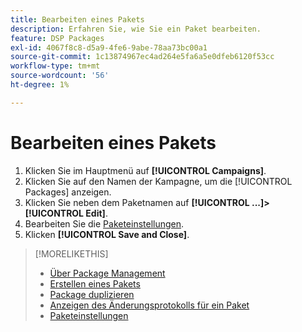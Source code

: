 ```yaml
---
title: Bearbeiten eines Pakets
description: Erfahren Sie, wie Sie ein Paket bearbeiten.
feature: DSP Packages
exl-id: 4067f8c8-d5a9-4fe6-9abe-78aa73bc00a1
source-git-commit: 1c13874967ec4ad264e5fa6a5e0dfeb6120f53cc
workflow-type: tm+mt
source-wordcount: '56'
ht-degree: 1%

---
```


# Bearbeiten eines Pakets

1. Klicken Sie im Hauptmenü auf **[!UICONTROL Campaigns]**.
1. Klicken Sie auf den Namen der Kampagne, um die [!UICONTROL Packages] anzeigen.
1. Klicken Sie neben dem Paketnamen auf  **[!UICONTROL ...]>[!UICONTROL Edit]**.
1. Bearbeiten Sie die [Paketeinstellungen](package-settings.md).
1. Klicken **[!UICONTROL Save and Close]**.

>[!MORELIKETHIS]
>
>* [Über Package Management](package-about.md)
>* [Erstellen eines Pakets](package-create.md)
>* [Package duplizieren](package-duplicate.md)
>* [Anzeigen des Änderungsprotokolls für ein Paket](package-change-log.md)
>* [Paketeinstellungen](package-settings.md)

